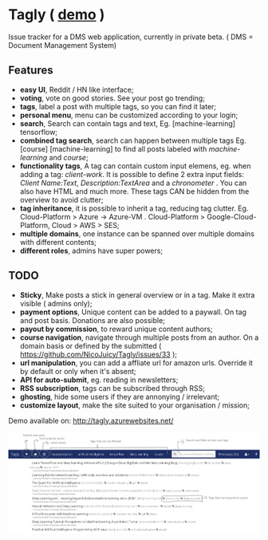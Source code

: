 # Tagly ( [demo](http://tagly.azurewebsites.net/) )
Issue tracker for a DMS web application, currently in private beta. ( DMS = Document Management System)

## Features 

 - **easy UI**, Reddit / HN like interface;
 - **voting**, vote on good stories. See your post go trending;
 - **tags**, label a post with multiple tags, so you can find it later;
 - **personal menu**, menu can be customized according to your login;
 - **search**, Search can contain tags and text, Eg. [machine-learning] tensorflow;
 - **combined tag search**, search can happen between multiple tags Eg. [course] [machine-learning] to find all posts labeled with *machine-learning* and *course*;
 - **functionality tags**, A tag can contain custom input elemens, eg. when adding a tag: *client-work*. It is possible to define 2 extra input fields: *Client Name:Text*, *Description:TextArea* and a  *chronometer* . You can also have HTML and much more. These tags CAN be hidden from the overview to avoid clutter;
 - **tag inheritance**, it is possible to inherit a tag, reducing tag clutter. Eg. Cloud-Platform > Azure -> Azure-VM . Cloud-Platform > Google-Cloud-Platform, Cloud > AWS > SES;
 - **multiple domains**, one instance can be spanned over multiple domains with different contents; 
 - **different roles**, admins have super powers;
 
## TODO
 - **Sticky**, Make posts a stick in general overview or in a tag. Make it extra visible ( admins only);
 - **payment options**, Unique content can be added to a paywall. On tag and post basis. Donations are also possible;
 - **payout by commission**, to reward unique content authors;
 - **course navigation**, navigate through multiple posts from an author. On a domain basis or defined by the submitted ( https://github.com/NicoJuicy/Tagly/issues/33 );
 - **url manipulation**, you can add a affliate url for amazon urls. Override it by default or only when it's absent;
 - **API for auto-submit**, eg. reading in newsletters;
 - **RSS subscription**, tags can be subscribed through RSS;
 - **ghosting**, hide some users if they are annonying / irrelevant;
 - **customize layout**, make the site suited to your organisation / mission;

Demo available on:  http://tagly.azurewebsites.net/

![Interface screenshot](/tagly-screenshot.png)
